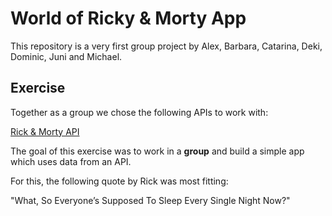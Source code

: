 # World of Ricky & Morty App

This repository is a very first group project by Alex, Barbara, Catarina, Deki, Dominic, Juni and Michael.

## Exercise

Together as a group we chose the following APIs to work with:

[Rick & Morty API](https://rickandmortyapi.com/)

The goal of this exercise was to work in a **group** and build a simple app which uses data from an API.

For this, the following quote by Rick was most fitting:

"What, So Everyone’s Supposed To Sleep Every Single Night Now?"
